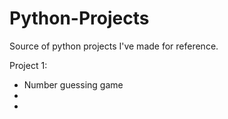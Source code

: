 # Python-Projects
Source of python projects I've made for reference.

Project 1:
  - Number guessing game
  - 
  - 

